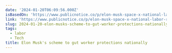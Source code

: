 ```yaml
---
date: '2024-01-20T06:09:56.000Z'
isBasedOn: 'https://www.publicnotice.co/p/elon-musk-space-x-national-labor-relations-board'
link: 'https://www.publicnotice.co/p/elon-musk-space-x-national-labor-relations-board'
slug: 2024-01-20-elon-musks-scheme-to-gut-worker-protections-nationally
tags:
  - labor
  - Tech
title: Elon Musk's scheme to gut worker protections nationally
---
```


